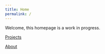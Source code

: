 ```yaml
---
title: Home
permalink: /
---
```

Welcome, this homepage is a work in progress.

[Projects](https://largeostrich.github.io/projects/)

[About](https://largeostrich.github.io/about/)
